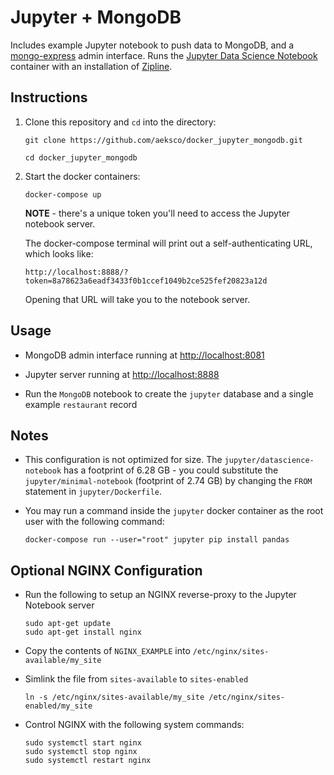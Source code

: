 # Jupyter + MongoDB

Includes example Jupyter notebook to push data to MongoDB, and a [mongo-express](https://github.com/mongo-express) admin interface. Runs the [Jupyter Data Science Notebook](https://hub.docker.com/r/jupyter/datascience-notebook/) container with an installation of [Zipline](https://github.com/quantopian/zipline).

## Instructions

1. Clone this repository and `cd` into the directory:

    `git clone https://github.com/aeksco/docker_jupyter_mongodb.git`

    `cd docker_jupyter_mongodb`

2. Start the docker containers:

    `docker-compose up`

    **NOTE** - there's a unique token you'll need to access the Jupyter notebook server.

    The docker-compose terminal will print out a self-authenticating URL, which looks like:

    `http://localhost:8888/?token=8a78623a6eadf3433f0b1ccef1049b2ce525fef20823a12d`

    Opening that URL will take you to the notebook server.

## Usage

- MongoDB admin interface running at [http://localhost:8081](http://localhost:8081)

- Jupyter server running at [http://localhost:8888](http://localhost:8888)

- Run the `MongoDB` notebook to create the `jupyter` database and a single example `restaurant` record

## Notes

- This configuration is not optimized for size. The `jupyter/datascience-notebook` has a footprint of 6.28 GB - you could substitute the `jupyter/minimal-notebook` (footprint of 2.74 GB) by changing the `FROM` statement in `jupyter/Dockerfile`.

- You may run a command inside the `jupyter` docker container as the root user with the following command:

  `docker-compose run --user="root" jupyter pip install pandas`


## Optional NGINX Configuration
- Run the following to setup an NGINX reverse-proxy to the Jupyter Notebook server
  ```
  sudo apt-get update
  sudo apt-get install nginx
  ```

- Copy the contents of `NGINX_EXAMPLE` into `/etc/nginx/sites-available/my_site`

- Simlink the file from `sites-available` to `sites-enabled`

  `ln -s /etc/nginx/sites-available/my_site /etc/nginx/sites-enabled/my_site`

- Control NGINX with the following system commands:

    ```
    sudo systemctl start nginx
    sudo systemctl stop nginx
    sudo systemctl restart nginx
    ```
